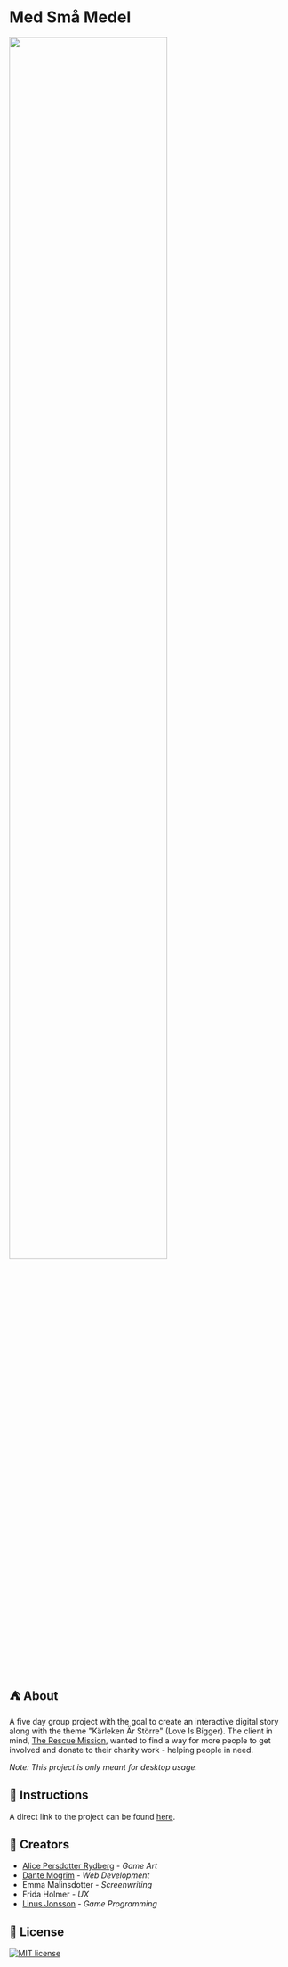 # Med Små Medel

<img src="https://media.giphy.com/media/52Fzb15SPPaE67hwnD/giphy.gif?cid=790b7611d890100338d26cdbb49c3145edcd87c2b0334287&rid=giphy.gif&ct=g" width="75%">

## :tent: About

A five day group project with the goal to create an interactive digital story along with the theme "Kärleken Är Större" (Love Is Bigger).
The client in mind, [The Rescue Mission](https://raddningsmissionen.se/english), wanted to find a way for more people to get involved and donate to their charity work - helping people in need.

_Note: This project is only meant for desktop usage._

## :stew: Instructions

A direct link to the project can be found [here](https://medsmamedel.vercel.app/).

## :seedling: Creators

- [Alice Persdotter Rydberg](https://www.artstation.com/itsnoonytime) _- Game Art_
- [Dante Mogrim](https://github.com/dantemogrim) _- Web Development_
- Emma Malinsdotter _- Screenwriting_
- Frida Holmer _- UX_
- [Linus Jonsson](https://github.com/linus-jonsson) _- Game Programming_

## :customs: License

[![MIT license](https://img.shields.io/badge/License-MIT-blue.svg)](https://lbesson.mit-license.org/)

